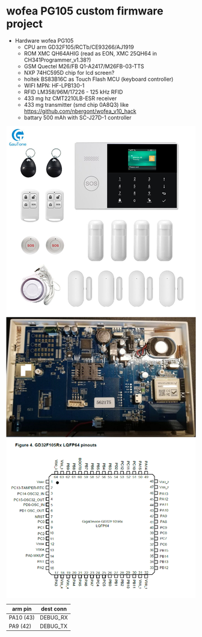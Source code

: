 # wofea PG105 custom firmware project

- Hardware wofea PG105
    - CPU arm GD32F105/RCTb/CE93266/AJ1919
    - ROM XMC QH64AHIG (read as EON, XMC 25QH64 in CH341Programmer_v1.38?)
    - GSM Quectel M26/FB Q1-A2417/M26FB-03-TTS
    - NXP 74HC595D chip for lcd screen?
    - holtek BS83B16C as Touch Flash MCU (keyboard controller)
    - WIFI MPN: HF-LPB130-1
    - RFID LM358/96M/17226  - 125 kHz RFID
    - 433 mg hz CMT2210LB-ESR receiver
    - 433 mg transmitter (smd chip 0A8Q3) like https://github.com/nbergont/wofea_v10_hack
    - battary 500 mAh with SC-J27D-1 controller
    
 <img src="pics/front.jpg" alt="drawing" width="700"/>
    
 <img src="pics/back.jpg" alt="drawing" width="1000"/>
 
 <img src="pics/GD32F105Rx.PNG" alt="GD32F105Rx cpu" width="1000"/>
 
 | arm pin  | dest conn |
 |----------|-----------|
 | PA10 (43)| DEBUG_RX  |
 | PA9  (42)| DEBUG_TX  |
 

